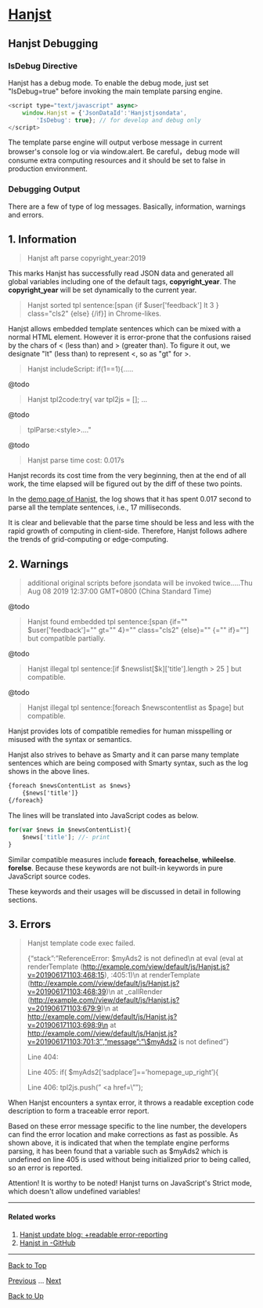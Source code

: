 # [Hanjst](/hanjst/index)
## Hanjst Debugging
### IsDebug Directive
Hanjst has a debug mode.
To enable the debug mode, just set "IsDebug=true" before invoking the main template parsing engine.

```javascript
<script type="text/javascript" async>
    window.Hanjst = {'JsonDataId':'Hanjstjsondata', 
	    'IsDebug': true}; // for develop and debug only
</script>
```

The template parse engine will output verbose message in current browser's console log or via window.alert.
Be careful，debug mode will consume extra computing resources and it should be set to false in production environment.

 
### Debugging Output
There are a few of type of log messages. Basically, information, warnings and errors.

**1. Information**
--
>
>Hanjst aft parse copyright_year:2019
>

This marks Hanjst has successfully read JSON data and generated all global variables including one of the default tags, **copyright_year**. 
The **copyright_year** will be set dynamically to the current year.

>
>Hanjst sorted tpl sentence:[span {if \$user['feedback'] lt 3 } class="cls2" {else} {/if}] in Chrome-likes.
>

Hanjst allows embedded template sentences which can be mixed with a normal HTML element.
However it is error-prone that the confusions raised by the chars of < (less than) and > (greater than).
To figure it out, we designate "lt" (less than) to represent <, so as "gt" for >. 

>
>Hanjst includeScript:	if(1==1){.....
>

@todo

>
>Hanjst tpl2code:try{ var tpl2js = []; ...
>

@todo

>
>tplParse:&lt;style>...."
>

@todo

>Hanjst parse time                 cost: 0.017s

Hanjst records its cost time from the very beginning, then at the end of all work, the time elapsed will be figured out by the diff of these two points.

In the [demo page of Hanjst]([https://ufqi.com/dev/hanjst/](https://ufqi.com/dev/hanjst/)), the log shows that it has spent 0.017 second to parse all the template sentences, i.e., 17 milliseconds.

 It is clear and believable that the parse time should be less and less with the rapid growth of computing in client-side. Therefore, Hanjst follows adhere the trends of grid-computing or edge-computing.  


**2. Warnings**
--
> 
> additional original scripts before jsondata will be invoked twice.....Thu Aug 08 2019 12:37:00 GMT+0800 (China Standard Time)
> 

@todo

>
>Hanjst found embedded tpl sentence:[span {if="" $user['feedback']="" gt="" 4}="" class="cls2" {else}="" {="" if}=""] but compatible partially.
>

@todo

>
>Hanjst illegal tpl sentence:[if \$newslist[$k]['title'].length > 25 ] but compatible.
>

@todo

>
>Hanjst illegal tpl sentence:[foreach $newscontentlist as $page] but compatible.
>

Hanjst provides lots of compatible remedies for human misspelling or misused with the syntax or semantics.

Hanjst also strives to behave as Smarty and it can parse many template sentences which are being composed with Smarty syntax, such as the log shows in the above lines.

```html
{foreach $newsContentList as $news}
	{$news['title']}
{/foreach}
```
The lines will be translated into JavaScript codes as below.

```javascript
for(var $news in $newsContentList){
	$news['title']; //- print 
}
```
Similar compatible measures include **foreach**, **foreachelse**, **whileelse**. **forelse**. Because these keywords are not built-in keywords in pure JavaScript source codes.

These keywords and their usages will be discussed in detail in following sections. 


**3. Errors**
--
>
>Hanjst template code exec failed.
>
>{“stack”:”ReferenceError: \$myAds2 is not defined\n at eval (eval at renderTemplate (http://example.com/view/default/js/Hanjst.js?v=201906171103:468:15), :405:1)\n at renderTemplate (http://example.com//view/default/js/Hanjst.js?v=201906171103:468:39)\n at _callRender (http://example.com//view/default/js/Hanjst.js?v=201906171103:679:9)\n at http://example.com//view/default/js/Hanjst.js?v=201906171103:698:9\n at http://example.com//view/default/js/Hanjst.js?v=201906171103:701:3″,”message”:”\$myAds2 is not defined”}
>
>Line 404:
>
>Line 405: if( $myAds2[‘sadplace’]==’homepage_up_right’){
>
>Line 406: tpl2js.push(” <a href=\””);
>


When Hanjst encounters a syntax error, it throws a readable exception code description to form a traceable error report.

Based on these error message specific to the line number, the developers can find the error location and make corrections as fast as possible. As shown above, it is indicated that when the template engine performs parsing, it has been found that a variable such as $myAds2 which is undefined on line 405 is used without being initialized prior to being called, so an error is reported.

Attention! It is worthy to be noted! Hanjst turns on JavaScript's Strict mode, which doesn't allow undefined variables!

---
#### Related works
1. [Hanjst update blog: +readable error-reporting]([https://ufqi.com/blog/hanjst-error-reporting-innerloop-and-loadinglayer/](https://ufqi.com/blog/hanjst-error-reporting-innerloop-and-loadinglayer/))
2. [Hanjst in -GitHub]([https://github.com/wadelau/Hanjst](https://github.com/wadelau/Hanjst))


----
[Back to Top](/hanjst/hanjst-debug)

[Previous](./hanjst-config) ... [Next](./hanjst-syntax)

[Back to Up](/hanjst/index)
<!--stackedit_data:
eyJoaXN0b3J5IjpbMzE3Nzg3MDIsLTE1MjYzOTcyMjAsLTEwOT
g1Mjc5MDgsLTU2NDI4MjQsMzk5OTU4OTEwLC0xMDA0MzQ0NjI2
LDIxODcwMTk1Niw3NzU4MTQ5MF19
-->